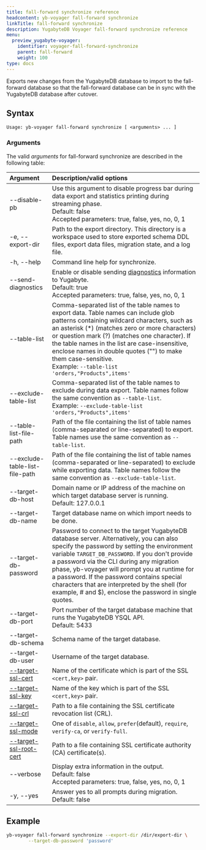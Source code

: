 ```yaml
---
title: fall-forward synchronize reference
headcontent: yb-voyager fall-forward synchronize
linkTitle: fall-forward synchronize
description: YugabyteDB Voyager fall-forward synchronize reference
menu:
  preview_yugabyte-voyager:
    identifier: voyager-fall-forward-synchronize
    parent: fall-forward
    weight: 100
type: docs
---
```


Exports new changes from the YugabyteDB database to import to the fall-forward database so that the fall-forward database can be in sync with the YugabyteDB database after cutover.

## Syntax

```text
Usage: yb-voyager fall-forward synchronize [ <arguments> ... ]
```

### Arguments

The valid *arguments* for fall-forward synchronize are described in the following table:

| Argument | Description/valid options |
| :------- | :------------------------ |
| --disable-pb | Use this argument to disable progress bar during data export and statistics printing during streaming phase. <br>Default: false<br> Accepted parameters: true, false, yes, no, 0, 1 |
| -e, --export-dir <path> | Path to the export directory. This directory is a workspace used to store exported schema DDL files, export data files, migration state, and a log file.|
| -h, --help | Command line help for synchronize. |
| --send-diagnostics | Enable or disable sending [diagnostics](../../../diagnostics-report/) information to Yugabyte. <br>Default: true<br> Accepted parameters: true, false, yes, no, 0, 1 |
| --table-list | Comma-separated list of the table names to export data. Table names can include glob patterns containing wildcard characters, such as an asterisk (*) (matches zero or more characters) or question mark (?) (matches one character). If the table names in the list are case-insensitive, enclose names in double quotes ("") to make them case-sensitive. <br> Example: `--table-list 'orders,"Products",items'`|
| --exclude-table-list <tableNames> | Comma-separated list of the table names to exclude during data export. Table names follow the same convention as `--table-list`. <br> Example: `--exclude-table-list 'orders,"Products",items'`|
| --table-list-file-path | Path of the file containing the list of table names (comma-separated or line-separated) to export. Table names use the same convention as `--table-list`. |
| --exclude-table-list-file-path | Path of the file containing the list of table names (comma-separated or line-separated) to exclude while exporting data. Table names follow the same convention as `--exclude-table-list`. |
| --target-db-host <hostname> | Domain name or IP address of the machine on which target database server is running. <br>Default: 127.0.0.1|
| --target-db-name <name> | Target database name on which import needs to be done.|
| --target-db-password <password>| Password to connect to the target YugabyteDB database server. Alternatively, you can also specify the password by setting the environment variable `TARGET_DB_PASSWORD`. If you don't provide a password via the CLI during any migration phase, yb-voyager will prompt you at runtime for a password. If the password contains special characters that are interpreted by the shell (for example, # and $), enclose the password in single quotes. |
| --target-db-port <port> | Port number of the target database machine that runs the YugabyteDB YSQL API. <br>Default: 5433|
| --target-db-schema <schemaName> | Schema name of the target database. |
| --target-db-user <username> | Username of the target database. |
| [--target-ssl-cert](../../yb-voyager-cli/#ssl-connectivity) <certificateName> | Name of the certificate which is part of the SSL `<cert,key>` pair. |
| [--target-ssl-key](../../yb-voyager-cli/#ssl-connectivity) <keyName> | Name of the key which is part of the SSL `<cert,key>` pair. |
| [--target-ssl-crl](../../yb-voyager-cli/#ssl-connectivity) <path> | Path to a file containing the SSL certificate revocation list (CRL).|
| [--target-ssl-mode](../../yb-voyager-cli/#ssl-connectivity) <SSLmode> | One of `disable`, `allow`, `prefer`(default), `require`, `verify-ca`, or `verify-full`. |
| [--target-ssl-root-cert](../../yb-voyager-cli/#ssl-connectivity) <path> | Path to a file containing SSL certificate authority (CA) certificate(s). |
| --verbose | Display extra information in the output. <br>Default: false <br> Accepted parameters: true, false, yes, no, 0, 1 |
| -y, --yes| Answer yes to all prompts during migration. <br>Default: false |

## Example

```sh
yb-voyager fall-forward synchronize --export-dir /dir/export-dir \
        --target-db-password 'password'
```